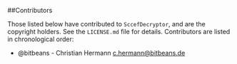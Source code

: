 ##Contributors

Those listed below have contributed to `SccefDecryptor`, and are the copyright holders. See the `LICENSE.md` file for details. Contributors are listed in chronological order:

 * @bitbeans - Christian Hermann <c.hermann@bitbeans.de>
 